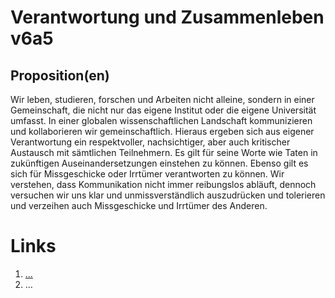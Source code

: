 ﻿<!---
   NAME - The NAME of this project is:
ethos

  FILE - The FILENAME of the current file is:
/v6a5.md

  CREATION - This project was CREATED on:
2017-01-28-16:15:00 UTC

  MODIFICATION - This project was last MODIFIED on:
2017-01-28-16:15:00 UTC

  VERSION - The current VERSION of this project is:
<git-commit-hash>-2017-01-28-16:15:00 UTC

  CREATOR(S) - This project was CREATED by:
Michael Czechowski, Martin Maga

  CONTACT - You can CONTACT the creator(s) or developer(s) of this project at:
E-Mail: mail@martinmaga.de

  COPYRIGHT - The COPYRIGHT holder of this project is:
COPYRIGHT (c) 2016 Martin Maga

  LICENSE - This project is LICENSED under the following license:
Martin Maga 2016 CC BY-SA 4.0 https://creativecommons.org

  SUBFILE – This is a SUBFILE! For more INFORMATION on this project go to:
/README.md
--->

# Verantwortung und Zusammenleben v6a5

## Proposition(en)
Wir leben, studieren, forschen und Arbeiten nicht alleine, sondern in einer Gemeinschaft, die nicht nur das eigene Institut oder die eigene Universität umfasst. In einer globalen wissenschaftlichen Landschaft kommunizieren und kollaborieren wir gemeinschaftlich. Hieraus ergeben sich aus eigener Verantwortung ein respektvoller, nachsichtiger, aber auch kritischer Austausch mit sämtlichen Teilnehmern. Es gilt für seine Worte wie Taten in zukünftigen Auseinandersetzungen einstehen zu können. Ebenso gilt es sich für Missgeschicke oder Irrtümer verantworten zu können. Wir verstehen, dass Kommunikation nicht immer reibungslos abläuft, dennoch versuchen wir uns klar und unmissverständlich auszudrücken und tolerieren und verzeihen auch Missgeschicke und Irrtümer des Anderen.

# Links
  1. […](…)
  2. …

